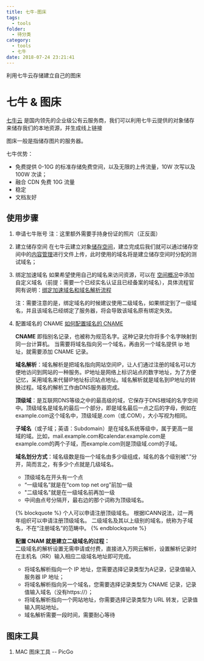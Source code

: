 ```yaml
---
title: 七牛-图床
tags:
  - tools
folder:
  - 待分类
category:
  - tools
  - 七牛
date: 2018-07-24 23:21:41
---
```



利用七牛云存储建立自己的图床

<!-- more -->

# 七牛 & 图床

[七牛云](https://portal.qiniu.com/) 是国内领先的企业级公有云服务商，我们可以利用七牛云提供的对象储存来储存我们的本地资源，并生成线上链接

图床一般是指储存图片的服务器。

七牛优势：

- 免费提供 0-10G 的标准存储免费空间，以及无限的上传流量，10W 次写以及 100W 次读；
- 融合 CDN 免费 10G 流量
- 稳定
- 文档友好

## 使用步骤

1. 申请七牛账号
    注：这里额外需要手持身份证的照片（正反面）
    
2. 建立储存空间
    在七牛云建立对象[储存空间](https://portal.qiniu.com/bucket)，建立完成后我们就可以通过储存空间中的[内容管理](https://portal.qiniu.com/bucket/itstone/resource)进行文件上传，此时使用的域名将是建立储存空间时分配的测试域名；

3. 绑定加速域名
    如果希望使用自己的域名来访问资源，可以在 [空间概况](https://portal.qiniu.com/bucket/itstone/index)中添加自定义域名（前提：需要一个已经实名认证且已经备案的域名），具体流程官网有说明：[绑定加速域名和域名解析流程](https://developer.qiniu.com/fusion/manual/1367/custom-domain-name-binding-process)

    注：需要注意的是，绑定域名的时候建议使用二级域名，如果绑定到了一级域名，并且该域名已经绑定了服务器，将会导致该域名原有绑定失效。
    
4. 配置域名的 CNAME
    [如何配置域名的 CNAME](https://developer.qiniu.com/fusion/kb/1322/how-to-configure-cname-domain-name)
    
    **CNAME** 即指别名记录，也被称为规范名字。这种记录允你将多个名字映射到同一台计算机。 当需要将域名指向另一个域名，再由另一个域名提供 ip 地址，就需要添加 CNAME 记录。

    **域名解析**：域名解析是把域名指向网站空间IP，让人们通过注册的域名可以方便地访问到网站的一种服务。IP地址是网络上标识站点的数字地址，为了方便记忆，采用域名来代替IP地址标识站点地址。域名解析就是域名到IP地址的转换过程。域名的解析工作由DNS服务器完成。

    **顶级域**：是互联网DNS等级之中的最高级的域，它保存于DNS根域的名字空间中。顶级域名是域名的最后一个部分，即是域名最后一点之后的字母，例如在example.com这个域名中，顶级域是.com（或.COM），大小写视为相同。

    **子域名**（或子域；英语：Subdomain）是在域名系统等级中，属于更高一层域的域。比如，mail.example.com和calendar.example.com是example.com的两个子域，而example.com则是顶级域.com的子域。

    **域名划分方式**：域名级数是指一个域名由多少级组成，域名的各个级别被“.”分开，简而言之，有多少个点就是几级域名。
    - 顶级域名在开头有一个点
    - “一级域名”就是在“com top net org”前加一级
    - "二级域名"就是在一级域名前再加一级
    - 中间由点号分隔开，最右边的那个词称为顶级域名。

    {% blockquote %}
        个人可以申请注册顶级域名。
        根据ICANN说法，过一两年组织可以申请注册顶级域名。
        二级域名及其以上级别的域名，统称为子域名，不在“注册域名”的范畴中。
    {% endblockquote %}

    **配置 CNAM 就是建立二级域名的过程：**  
    二级域名的解析设置无需申请或付费，直接进入万网云解析，设置解析记录时在主机名（RR）输入相应二级域名地址即可完成。

    - 将域名解析指向一个 IP 地址，您需要选择记录类型为A记录，记录值输入服务器 IP 地址；
    - 将域名解析指向另一个域名，您需要选择记录类型为 CNAME 记录，记录值输入域名（没有https://）；
    - 将域名解析指向一个网站地址，你需要选择记录类型为 URL 转发，记录值输入网站地址。
    - 域名解析需要一段时间，需要耐心等待

## 图床工具

1. MAC 图床工具 -- PicGo